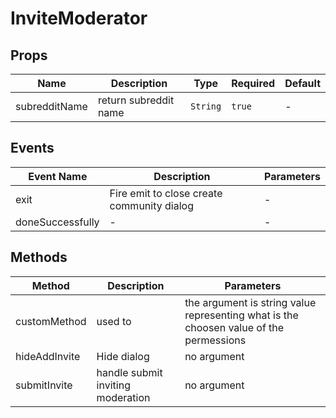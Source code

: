 # InviteModerator

## Props

<!-- @vuese:InviteModerator:props:start -->
|Name|Description|Type|Required|Default|
|---|---|---|---|---|
|subredditName|return subreddit name|`String`|`true`|-|

<!-- @vuese:InviteModerator:props:end -->


## Events

<!-- @vuese:InviteModerator:events:start -->
|Event Name|Description|Parameters|
|---|---|---|
|exit|Fire emit to close create community dialog|-|
|doneSuccessfully|-|-|

<!-- @vuese:InviteModerator:events:end -->


## Methods

<!-- @vuese:InviteModerator:methods:start -->
|Method|Description|Parameters|
|---|---|---|
|customMethod|used to|the argument is string value representing what is the choosen value of the permessions|
|hideAddInvite|Hide dialog|no argument|
|submitInvite|handle submit inviting moderation|no argument|

<!-- @vuese:InviteModerator:methods:end -->


